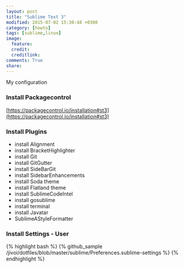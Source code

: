 ```yaml
---
layout: post
title: "Sublime Text 3"
modified: 2015-07-02 15:30:48 +0300
category: [howto]
tags: [sublime,linux]
image:
  feature:
  credit:
  creditlink:
comments: True
share:
---
```

My configuration

### Install Packagecontrol
[https://packagecontrol.io/installation#st3](https://packagecontrol.io/installation#st3)

### Install Plugins
- install Alignment
- install BracketHighlighter
- install Git
- install GitGutter
- install SideBarGit
- install SidebarEnhancements
- install Soda theme
- install Flatland theme
- install SublimeCodeIntel
- install gosublime
- install terminal
- install Javatar
- SublimeAStyleFormatter

### Install Settings - User
{% highlight bash %}
{% github_sample /jivoi/dotfiles/blob/master/sublime/Preferences.sublime-settings %}
{% endhighlight %}
